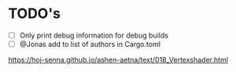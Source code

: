 # TODO's

- [ ] Only print debug information for debug builds
- [ ] @Jonas add to list of authors in Cargo.toml

https://hoj-senna.github.io/ashen-aetna/text/018_Vertexshader.html
